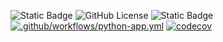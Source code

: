 ![Static Badge](https://img.shields.io/badge/language-Python-yellow)
![GitHub License](https://img.shields.io/github/license/CSC510-Do-Lorenc-McDavitt/HW1)
![Static Badge](https://img.shields.io/badge/platform-Linux-orange)
[![.github/workflows/python-app.yml](https://github.com/CSC510-Do-Lorenc-McDavitt/HW1/actions/workflows/python-app.yml/badge.svg)](https://github.com/CSC510-Do-Lorenc-McDavitt/HW1/actions/workflows/python-app.yml)
[![codecov](https://codecov.io/gh/CSC510-Do-Lorenc-McDavitt/HW1/graph/badge.svg?token=I3G21UPB6J)](https://codecov.io/gh/CSC510-Do-Lorenc-McDavitt/HW1)
